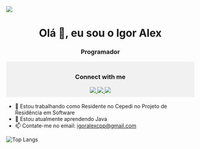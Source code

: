 <div>
    <img src="https://www.behance.net/gallery/137119811/Office-Day/modules/775476603">
</div>

<div align="center">
    <h1>Olá 👋, eu sou  o Igor Alex</h1>
    <h3>Programador</h3>
</div>
<div style="margin-bottom:1rem; background-color: #f1f1f1; padding: .5rem; text-align: center;">
    <h3>Connect with me</h3>
    <a href="https://www.linkedin.com/in/igor-alex/">
        <img src="https://img.shields.io/badge/LinkedIn-0077B5?style=for-the-badge&logo=linkedin&logoColor=white">
    </a>
    <a href="https://www.instagram.com/igor_alex68/">
        <img src="https://img.shields.io/badge/Instagram-E4405F?style=for-the-badge&logo=instagram&logoColor=white">
    </a>
    <a href="mailto:igoralexcpp@gmail.com">
        <img src="https://img.shields.io/badge/Gmail-D14836?style=for-the-badge&logo=gmail&logoColor=white">
    </a>
</div>

- 🔭 Estou trabalhando como Residente no Cepedi no Projeto de Residência em Software
- 🌱 Estou atualmente aprendendo Java 
- 📫 Contate-me no email: igoralexcpp@gmail.com

![Top Langs](https://github-readme-stats.vercel.app/api/top-langs/?username=kronossss&hide_progress=false)

